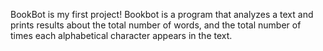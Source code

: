 BookBot is my first project! Bookbot is a program that analyzes a text and prints results about the total number of words, and the total number of times each alphabetical character appears in the text.
